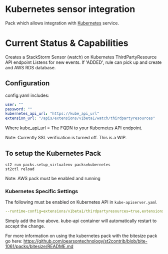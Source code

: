 # Kubernetes sensor integration

Pack which allows integration with [Kubernetes](https://kubernetes.io/) service.

# Current Status & Capabilities
Creates a StackStorm Sensor (watch) on Kubernetes ThirdPartyResource API endpoint
Listens for new events. If 'ADDED', rule can pick up and create and AWS RDS database.

## Configuration

config.yaml includes:
```yaml
user: ""
password: ""
kubernetes_api_url: "https://kube_api_url"
extension_url: "/apis/extensions/v1beta1/watch/thirdpartyresources"
```
Where kube_api_url = The FQDN to your Kubernetes API endpoint.

Note: Currently SSL verification is turned off. This is a WIP.

## To setup the Kubernetes Pack
```
st2 run packs.setup_virtualenv packs=kubernetes
st2ctl reload
```

Note: AWS pack must be enabled and running


### Kubernetes Specific Settings

The following must be enabled on Kubernetes API in ```kube-apiserver.yaml```

```yaml
--runtime-config=extensions/v1beta1/thirdpartyresources=true,extensions/v1beta1/deployments=true
```

Simply add the line above. kube-api container will automatically restart to accept the change.

For more information on using the kubernetes pack with the bitesize pack go here: <https://github.com/pearsontechnology/st2contrib/blob/bite-1061/packs/bitesize/README.md>

